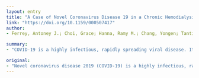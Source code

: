 ```yaml
---
layout: entry
title: "A Case of Novel Coronavirus Disease 19 in a Chronic Hemodialysis Patient Presenting with Gastroenteritis and Developing Severe Pulmonary Disease"
link: "https://doi.org/10.1159/000507417"
author:
- Ferrey, Antoney J.; Choi, Grace; Hanna, Ramy M.; Chang, Yongen; Tantisattamo, Ekamol; Ivaturi, Kaushik; Park, Elisa; Nguyen, Lawrence; Wang, Brian; Tonthat, Sam; Rhee, Connie M.; Reddy, Uttam; Lau, Wei Ling; Huang, Susan S.; Gohil, Shruti; Amin, Alpesh N.; Hsieh, Lanny; Cheng, Timmy T.; Lee, Richard A.; Kalantar-Zadeh, Kamyar

summary:
- "COVID-19 is a highly infectious, rapidly spreading viral disease. It has an alarming case fatality rate up to 5%. The risk factors for severe presentations are concentrated in patients with chronic kidney disease, particularly patients with end-stage renal disease (ESRD) He has hypertension controlled with angiotensin receptor blocker losartan 100 mg/day and coronary artery disease status-post stent placement."

original:
- "Novel coronavirus disease 2019 (COVID-19) is a highly infectious, rapidly spreading viral disease with an alarming case fatality rate up to 5%. The risk factors for severe presentations are concentrated in patients with chronic kidney disease, particularly patients with end-stage renal disease (ESRD) who are dialysis dependent. We report the first US case of a 56-year-old nondiabetic male with ESRD secondary to IgA nephropathy undergoing thrice-weekly maintenance hemodialysis for 3 years, who developed COVID-19 infection. He has hypertension controlled with angiotensin receptor blocker losartan 100 mg/day and coronary artery disease status-post stent placement. During the first 5 days of his febrile disease, he presented to an urgent care, 3 emergency rooms, 1 cardiology clinic, and 2 dialysis centers in California and Utah. During this interval, he reported nausea, vomiting, diarrhea, and low-grade fevers but was not suspected of COVID-19 infection until he developed respiratory symptoms and was admitted to the hospital. Imaging studies upon admission were consistent with bilateral interstitial pneumonia. He was placed in droplet-eye precautions while awaiting COVID-19 test results. Within the first 24 h, he deteriorated quickly and developed acute respiratory distress syndrome (ARDS), requiring intubation and increasing respiratory support. Losartan was withheld due to hypotension and septic shock. COVID-19 was reported positive on hospital day 3. He remained in critical condition being treated with hydroxychloroquine and tocilizumab in addition to the standard medical management for septic shock and ARDS. Our case is unique in its atypical initial presentation and highlights the importance of early testing."
---
```


